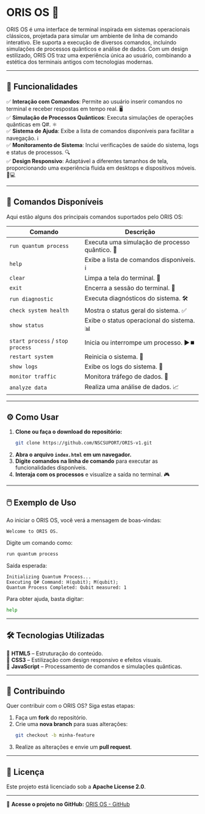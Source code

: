 # ORIS OS 🚀

ORIS OS é uma interface de terminal inspirada em sistemas operacionais clássicos, projetada para simular um ambiente de linha de comando interativo. Ele suporta a execução de diversos comandos, incluindo simulações de processos quânticos e análise de dados. Com um design estilizado, ORIS OS traz uma experiência única ao usuário, combinando a estética dos terminais antigos com tecnologias modernas.

---

## 🔧 Funcionalidades

✅ **Interação com Comandos**: Permite ao usuário inserir comandos no terminal e receber respostas em tempo real. 🖥️  
✅ **Simulação de Processos Quânticos**: Executa simulações de operações quânticas em Q#. ⚛️  
✅ **Sistema de Ajuda**: Exibe a lista de comandos disponíveis para facilitar a navegação. ℹ️  
✅ **Monitoramento de Sistema**: Inclui verificações de saúde do sistema, logs e status de processos. 🔍  
✅ **Design Responsivo**: Adaptável a diferentes tamanhos de tela, proporcionando uma experiência fluida em desktops e dispositivos móveis. 📱💻

---

## 📝 Comandos Disponíveis

Aqui estão alguns dos principais comandos suportados pelo ORIS OS:

| Comando                         | Descrição |
|----------------------------------|-----------|
| `run quantum process`           | Executa uma simulação de processo quântico. 💫 |
| `help`                           | Exibe a lista de comandos disponíveis. ℹ️ |
| `clear`                          | Limpa a tela do terminal. 🧹 |
| `exit`                           | Encerra a sessão do terminal. 🚪 |
| `run diagnostic`                 | Executa diagnósticos do sistema. 🛠️ |
| `check system health`            | Mostra o status geral do sistema. ✅ |
| `show status`                    | Exibe o status operacional do sistema. 📊 |
| `start process` / `stop process`  | Inicia ou interrompe um processo. ▶️⏹️ |
| `restart system`                 | Reinicia o sistema. 🔄 |
| `show logs`                      | Exibe os logs do sistema. 📜 |
| `monitor traffic`                | Monitora tráfego de dados. 📶 |
| `analyze data`                   | Realiza uma análise de dados. 📈 |

---

## ⚙️ Como Usar

1. **Clone ou faça o download do repositório:**
   ```bash
   git clone https://github.com/NSCSUPORT/ORIS-v1.git
   ```
2. **Abra o arquivo `index.html` em um navegador.**
3. **Digite comandos na linha de comando** para executar as funcionalidades disponíveis.
4. **Interaja com os processos** e visualize a saída no terminal. 🎮

---

## 🖱️ Exemplo de Uso

Ao iniciar o ORIS OS, você verá a mensagem de boas-vindas:
```
Welcome to ORIS OS.
```
Digite um comando como:
```bash
run quantum process
```
Saída esperada:
```
Initializing Quantum Process...
Executing Q# Command: H(qubit); M(qubit);
Quantum Process Completed: Qubit measured: 1
```
Para obter ajuda, basta digitar:
```bash
help
```

---

## 🛠️ Tecnologias Utilizadas

🔹 **HTML5** – Estruturação do conteúdo.  
🔹 **CSS3** – Estilização com design responsivo e efeitos visuais.  
🔹 **JavaScript** – Processamento de comandos e simulações quânticas.  

---

## 🤝 Contribuindo

Quer contribuir com o ORIS OS? Siga estas etapas:

1. Faça um **fork** do repositório.
2. Crie uma **nova branch** para suas alterações:
   ```bash
   git checkout -b minha-feature
   ```
3. Realize as alterações e envie um **pull request**.

---

## 📜 Licença

Este projeto está licenciado sob a **Apache License 2.0**.

---

📌 **Acesse o projeto no GitHub:** [ORIS OS - GitHub](https://github.com/NSCSUPORT/ORIS-v1)

